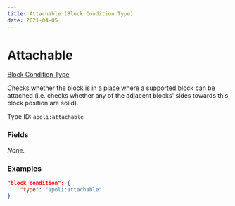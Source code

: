 ```yaml
---
title: Attachable (Block Condition Type)
date: 2021-04-05
---
```


# Attachable

[Block Condition Type](../block_condition_types.md)

Checks whether the block is in a place where a supported block can be attached (i.e. checks whether any of the adjacent blocks' sides towards this block position are solid).

Type ID: `apoli:attachable`

### Fields

_None._

### Examples

```json
"block_condition": {
    "type": "apoli:attachable"
}
```
